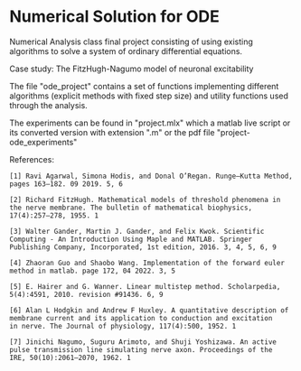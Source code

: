 # Numerical Solution for ODE

Numerical Analysis class final project consisting of using existing algorithms to solve a system of ordinary differential equations.

Case study: The FitzHugh-Nagumo model of neuronal excitability

The file "ode_project" contains a set of functions implementing different algorithms (explicit methods with fixed step size) and utility functions used through the analysis.

The experiments can be found in "project.mlx" which a matlab live script or its converted version with extension ".m" or the pdf file "project-ode_experiments"

References:

    [1] Ravi Agarwal, Simona Hodis, and Donal O’Regan. Runge–Kutta Method, pages 163–182. 09 2019. 5, 6

    [2] Richard FitzHugh. Mathematical models of threshold phenomena in the nerve membrane. The bulletin of mathematical biophysics,
    17(4):257–278, 1955. 1

    [3] Walter Gander, Martin J. Gander, and Felix Kwok. Scientific Computing - An Introduction Using Maple and MATLAB. Springer
    Publishing Company, Incorporated, 1st edition, 2016. 3, 4, 5, 6, 9

    [4] Zhaoran Guo and Shaobo Wang. Implementation of the forward euler method in matlab. page 172, 04 2022. 3, 5

    [5] E. Hairer and G. Wanner. Linear multistep method. Scholarpedia, 5(4):4591, 2010. revision #91436. 6, 9

    [6] Alan L Hodgkin and Andrew F Huxley. A quantitative description of membrane current and its application to conduction and excitation
    in nerve. The Journal of physiology, 117(4):500, 1952. 1

    [7] Jinichi Nagumo, Suguru Arimoto, and Shuji Yoshizawa. An active pulse transmission line simulating nerve axon. Proceedings of the
    IRE, 50(10):2061–2070, 1962. 1
